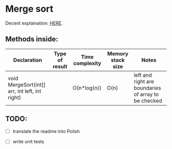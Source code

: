 # Merge sort

Decent explaination: [HERE](https://en.wikipedia.org/wiki/Merge_sort). 

## Methods inside:
Declaration | Type of result | Time complexity | Memory stack size | Notes
------------|----------------|-----------------|-------------------|------
void MergeSort(int[] arr, int left, int right) |  | O(n*log(n)) | O(n) | left and right are boundaries of array to be checked

## TODO:
- [ ] translate the readme into Polish
- [ ] write unit tests

